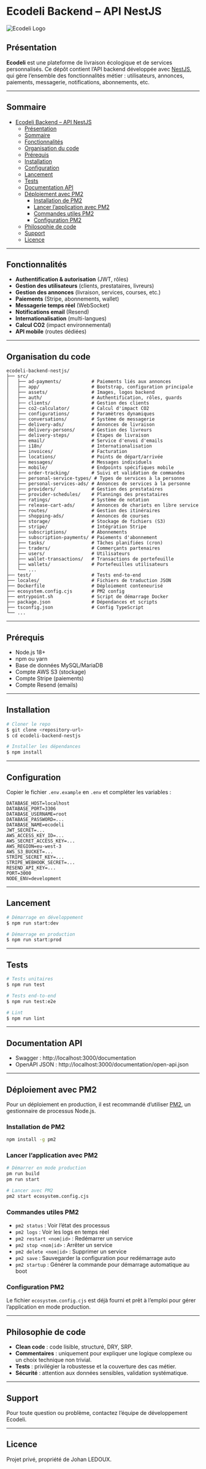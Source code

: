 # Ecodeli Backend – API NestJS

![Ecodeli Logo](src/assets/ecodeli.png)

## Présentation

**Ecodeli** est une plateforme de livraison écologique et de services personnalisés. Ce dépôt contient l’API backend développée avec [NestJS](https://nestjs.com/), qui gère l’ensemble des fonctionnalités métier : utilisateurs, annonces, paiements, messagerie, notifications, abonnements, etc.

---

## Sommaire
- [Ecodeli Backend – API NestJS](#ecodeli-backend--api-nestjs)
  - [Présentation](#présentation)
  - [Sommaire](#sommaire)
  - [Fonctionnalités](#fonctionnalités)
  - [Organisation du code](#organisation-du-code)
  - [Prérequis](#prérequis)
  - [Installation](#installation)
  - [Configuration](#configuration)
  - [Lancement](#lancement)
  - [Tests](#tests)
  - [Documentation API](#documentation-api)
  - [Déploiement avec PM2](#déploiement-avec-pm2)
    - [Installation de PM2](#installation-de-pm2)
    - [Lancer l’application avec PM2](#lancer-lapplication-avec-pm2)
    - [Commandes utiles PM2](#commandes-utiles-pm2)
    - [Configuration PM2](#configuration-pm2)
  - [Philosophie de code](#philosophie-de-code)
  - [Support](#support)
  - [Licence](#licence)

---

## Fonctionnalités
- **Authentification & autorisation** (JWT, rôles)
- **Gestion des utilisateurs** (clients, prestataires, livreurs)
- **Gestion des annonces** (livraison, services, courses, etc.)
- **Paiements** (Stripe, abonnements, wallet)
- **Messagerie temps réel** (WebSocket)
- **Notifications email** (Resend)
- **Internationalisation** (multi-langues)
- **Calcul CO2** (impact environnemental)
- **API mobile** (routes dédiées)

---

## Organisation du code

```
ecodeli-backend-nestjs/
├── src/
│   ├── ad-payments/           # Paiements liés aux annonces
│   ├── app/                   # Bootstrap, configuration principale
│   ├── assets/                # Images, logos backend
│   ├── auth/                  # Authentification, rôles, guards
│   ├── clients/               # Gestion des clients
│   ├── co2-calculator/        # Calcul d'impact CO2
│   ├── configurations/        # Paramètres dynamiques
│   ├── conversations/         # Système de messagerie
│   ├── delivery-ads/          # Annonces de livraison
│   ├── delivery-persons/      # Gestion des livreurs
│   ├── delivery-steps/        # Étapes de livraison
│   ├── email/                 # Service d'envoi d'emails
│   ├── i18n/                  # Internationalisation
│   ├── invoices/              # Facturation
│   ├── locations/             # Points de départ/arrivée
│   ├── messages/              # Messages individuels
│   ├── mobile/                # Endpoints spécifiques mobile
│   ├── order-tracking/        # Suivi et validation de commandes
│   ├── personal-service-types/ # Types de services à la personne
│   ├── personal-services-ads/ # Annonces de services à la personne
│   ├── providers/             # Gestion des prestataires
│   ├── provider-schedules/    # Plannings des prestataires
│   ├── ratings/               # Système de notation
│   ├── release-cart-ads/      # Annonces de chariots en libre service
│   ├── routes/                # Gestion des itinéraires
│   ├── shopping-ads/          # Annonces de courses
│   ├── storage/               # Stockage de fichiers (S3)
│   ├── stripe/                # Intégration Stripe
│   ├── subscriptions/         # Abonnements
│   ├── subscription-payments/ # Paiements d'abonnement
│   ├── tasks/                 # Tâches planifiées (cron)
│   ├── traders/               # Commerçants partenaires
│   ├── users/                 # Utilisateurs
│   ├── wallet-transactions/   # Transactions de portefeuille
│   ├── wallets/               # Portefeuilles utilisateurs
│   └── ...
├── test/                      # Tests end-to-end
├── locales/                   # Fichiers de traduction JSON
├── Dockerfile                 # Déploiement conteneurisé
├── ecosystem.config.cjs       # PM2 config
├── entrypoint.sh              # Script de démarrage Docker
├── package.json               # Dépendances et scripts
├── tsconfig.json              # Config TypeScript
└── ...
```

---

## Prérequis
- Node.js 18+
- npm ou yarn
- Base de données MySQL/MariaDB
- Compte AWS S3 (stockage)
- Compte Stripe (paiements)
- Compte Resend (emails)

---

## Installation
```bash
# Cloner le repo
$ git clone <repository-url>
$ cd ecodeli-backend-nestjs

# Installer les dépendances
$ npm install
```

---

## Configuration
Copier le fichier `.env.example` en `.env` et compléter les variables :

```env
DATABASE_HOST=localhost
DATABASE_PORT=3306
DATABASE_USERNAME=root
DATABASE_PASSWORD=...
DATABASE_NAME=ecodeli
JWT_SECRET=...
AWS_ACCESS_KEY_ID=...
AWS_SECRET_ACCESS_KEY=...
AWS_REGION=eu-west-3
AWS_S3_BUCKET=...
STRIPE_SECRET_KEY=...
STRIPE_WEBHOOK_SECRET=...
RESEND_API_KEY=...
PORT=3000
NODE_ENV=development
```

---

## Lancement
```bash
# Démarrage en développement
$ npm run start:dev

# Démarrage en production
$ npm run start:prod
```

---

## Tests
```bash
# Tests unitaires
$ npm run test

# Tests end-to-end
$ npm run test:e2e

# Lint
$ npm run lint
```

---

## Documentation API
- Swagger : http://localhost:3000/documentation
- OpenAPI JSON : http://localhost:3000/documentation/open-api.json

---

## Déploiement avec PM2

Pour un déploiement en production, il est recommandé d’utiliser [PM2](https://pm2.keymetrics.io/), un gestionnaire de processus Node.js.

### Installation de PM2
```bash
npm install -g pm2
```

### Lancer l’application avec PM2
```bash
# Démarrer en mode production
pm run build
pm run start

# Lancer avec PM2
pm2 start ecosystem.config.cjs
```

### Commandes utiles PM2
- `pm2 status` : Voir l’état des processus
- `pm2 logs` : Voir les logs en temps réel
- `pm2 restart <nom|id>` : Redémarrer un service
- `pm2 stop <nom|id>` : Arrêter un service
- `pm2 delete <nom|id>` : Supprimer un service
- `pm2 save` : Sauvegarder la configuration pour redémarrage auto
- `pm2 startup` : Générer la commande pour démarrage automatique au boot

### Configuration PM2
Le fichier `ecosystem.config.cjs` est déjà fourni et prêt à l’emploi pour gérer l’application en mode production.

---

## Philosophie de code
- **Clean code** : code lisible, structuré, DRY, SRP.
- **Commentaires** : uniquement pour expliquer une logique complexe ou un choix technique non trivial.
- **Tests** : privilégier la robustesse et la couverture des cas métier.
- **Sécurité** : attention aux données sensibles, validation systématique.

---

## Support
Pour toute question ou problème, contactez l’équipe de développement Ecodeli.

---

## Licence
Projet privé, propriété de Johan LEDOUX.
